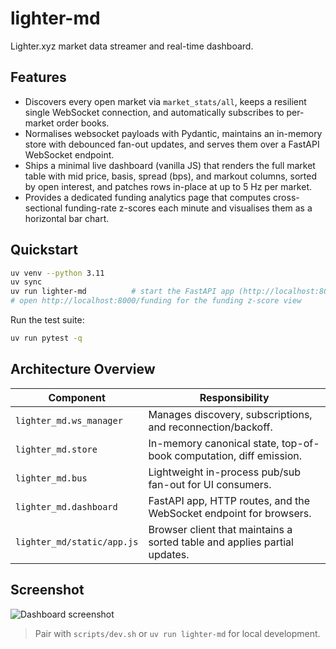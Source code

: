 # lighter-md

Lighter.xyz market data streamer and real-time dashboard.

## Features

- Discovers every open market via `market_stats/all`, keeps a resilient single WebSocket connection, and automatically subscribes to per-market order books.
- Normalises websocket payloads with Pydantic, maintains an in-memory store with debounced fan-out updates, and serves them over a FastAPI WebSocket endpoint.
- Ships a minimal live dashboard (vanilla JS) that renders the full market table with mid price, basis, spread (bps), and markout columns, sorted by open interest, and patches rows in-place at up to 5 Hz per market.
- Provides a dedicated funding analytics page that computes cross-sectional funding-rate z-scores each minute and visualises them as a horizontal bar chart.

## Quickstart

```bash
uv venv --python 3.11
uv sync
uv run lighter-md          # start the FastAPI app (http://localhost:8000)
# open http://localhost:8000/funding for the funding z-score view
```

Run the test suite:

```bash
uv run pytest -q
```

## Architecture Overview

Component | Responsibility
--------- | ---------------
`lighter_md.ws_manager` | Manages discovery, subscriptions, and reconnection/backoff.
`lighter_md.store` | In-memory canonical state, top-of-book computation, diff emission.
`lighter_md.bus` | Lightweight in-process pub/sub fan-out for UI consumers.
`lighter_md.dashboard` | FastAPI app, HTTP routes, and the WebSocket endpoint for browsers.
`lighter_md/static/app.js` | Browser client that maintains a sorted table and applies partial updates.

## Screenshot

![Dashboard screenshot](docs/screenshot.png)

> Pair with `scripts/dev.sh` or `uv run lighter-md` for local development.
